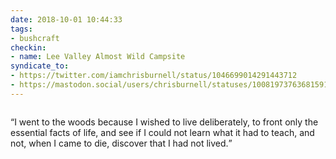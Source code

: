 ```yaml
---
date: 2018-10-01 10:44:33
tags:
- bushcraft
checkin:
- name: Lee Valley Almost Wild Campsite
syndicate_to:
- https://twitter.com/iamchrisburnell/status/1046699014291443712
- https://mastodon.social/users/chrisburnell/statuses/100819737636815913
---
```


<figure class="media">
    <a href="https://chrisburnell.com/static/IMG_20180928_211757.jpg"><img src="https://chrisburnell.com/static/IMG_20180928_211757.jpg" alt=""></a>
</figure>

<q>I went to the woods because I wished to live deliberately, to front only the essential facts of life, and see if I could not learn what it had to teach, and not, when I came to die, discover that I had not lived.</q>
